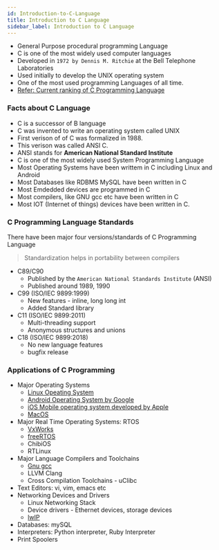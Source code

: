 ```yaml
---
id: Introduction-to-C-Language
title: Introduction to C Language
sidebar_label: Introduction to C Language
---
```


- General Purpose procedural programming Language
- C is one of the most widely used computer languages
- Developed in `1972 by Dennis M. Ritchie` at the Bell Telephone Laboratories
- Used initially to develop the UNIX operating system
- One of the most used programming Languages of all time. 
- [Refer: Current ranking of C Programming Language]([https://link](https://www.tiobe.com/tiobe-index/))

### Facts about C Language
- C is a successor of B language
- C was invented to write an operating system called UNIX
- First verison of of C was formalized in 1988.
- This verison was called ANSI C.
- ANSI stands for __American National Standard Institute__
- C is one of the most widely used System Programming Language
- Most Operating Systems have been writtem in C including Linux and Android
- Most Databases like RDBMS MySQL have been written in C
- Most Emdedded devices are programmed in C
- Most compilers, like GNU gcc etc have been written in C
- Most IOT (Internet of things) devices have been written in C.

### C Programming Language Standards

There have been major four versions/standards of C Programming Language

> Standardization helps in portability between compilers

- C89/C90 
  - Published by the `American National Standards Institute` (ANSI)
  - Published around 1989, 1990
- C99 (ISO/IEC 9899:1999)
  - New features - inline, long long int
  - Added Standard library
- C11 (ISO/IEC 9899:2011)
  - Multi-threading support
  - Anonymous structures and unions
- C18 (ISO/IEC 9899:2018)
  - No new language features
  - bugfix release


### Applications of C Programming
- Major Operating Systems
  - [Linux Opeating System](https://github.com/torvalds/linux)
  - [Android Operating System by Google](https://android.googlesource.com)
  - [iOS Mobile operating system developed by Apple](https://en.wikipedia.org/wiki/IOS)
  - [MacOS](https://en.wikipedia.org/wiki/MacOS)  
- Major Real Time Operating Systems: RTOS
  - [VxWorks](https://en.wikipedia.org/wiki/VxWorks)
  - [freeRTOS](https://www.freertos.org/)
  - ChibiOS
  - RTLinux
- Major Language Compilers and Toolchains
  - [Gnu gcc](https://gcc.gnu.org/)
  - LLVM Clang
  - Cross Compilation Toolchains - uClibc
- Text Editors: vi, vim, emacs etc
- Networking Devices and Drivers
  - Linux Networking Stack
  - Device drivers - Ethernet devices, storage devices
  - [lwIP](https://savannah.nongnu.org/projects/lwip/)
- Databases: mySQL
- Interpreters: Python interpreter, Ruby Interpreter 
- Print Spoolers





